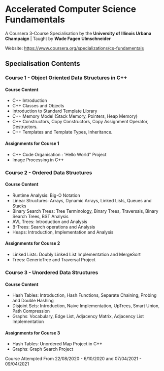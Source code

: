 # Accelerated Computer Science Fundamentals
A Coursera 3-Course Specialisation by the <b>University of Illinois Urbana Champaign </b> | Taught by <b> Wade Fagen Ulmschneider </b>

Website: <a>https://www.coursera.org/specializations/cs-fundamentals </a>
## Specialisation Contents

### Course 1 - Object Oriented Data Structures in C++
#### Course Content
- C++ Introduction 
- C++ Classes and Objects 
- Introduction to Standard Template Library
- C++ Memory Model (Stack Memory, Pointers, Heap Memory)
- C++ Constructors, Copy Constructors, Copy Assignment Operator, Destructors.
- C++ Templates and Template Types, Inheritance. 
#### Assignments for Course 1
- C++ Code Organisation : 'Hello World" Project
- Image Processing in C++

### Course 2 - Ordered Data Structures
#### Course Content
- Runtime Analysis: Big-O Notation
- Linear Structures: Arrays, Dynamic Arrays, Linked Lists, Queues and Stacks
- Binary Search Trees: Tree Terminology, Binary Trees, Traversals, Binary Search Trees, BST Analysis
- AVL Trees: Introduction and Analysis
- B-Trees: Search operations and Analysis
- Heaps: Introduction, Implementation and Analysis
#### Assignments for Course 2
- Linked Lists: Doubly Linked List Implementation and MergeSort 
- Trees: GenericTree and Traversal Project 

### Course 3 - Unordered Data Structures
#### Course Content
- Hash Tables: Introduction, Hash Functions, Separate Chaining, Probing and Double Hashing
- Disjoint Sets: Introduction, Naive Implementation, UpTrees, Smart Union, Path Compression
- Graphs: Vocabulary, Edge List, Adjacency Matrix, Adjacency List Implementation
#### Assignments for Course 3
- Hash Tables: Unordered Map Project in C++
- Graphs: Graph Search Project


Course Attempted From 22/08/2020 - 6/10/2020 and 07/04/2021 - 09/04/2021
